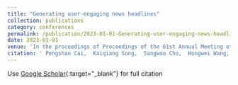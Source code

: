 ```yaml
---
title: "Generating user-engaging news headlines"
collection: publications
category: conferences
permalink: /publication/2023-01-01-Generating-user-engaging-news-headlines
date: 2023-01-01
venue: 'In the proceedings of Proceedings of the 61st Annual Meeting of the Association for Computational Linguistics (ACL)'
citation: ' Pengshan Cai,  Kaiqiang Song,  Sangwoo Cho,  Hongwei Wang,  Xiaoyang Wang,  Hong Yu,  Fei Liu,  Dong Yu, &quot;Generating user-engaging news headlines.&quot; In the proceedings of Proceedings of the 61st Annual Meeting of the Association for Computational Linguistics (ACL), 2023.'
---
```

Use [Google Scholar](https://scholar.google.com/scholar?q=Generating+user+engaging+news+headlines){:target="_blank"} for full citation